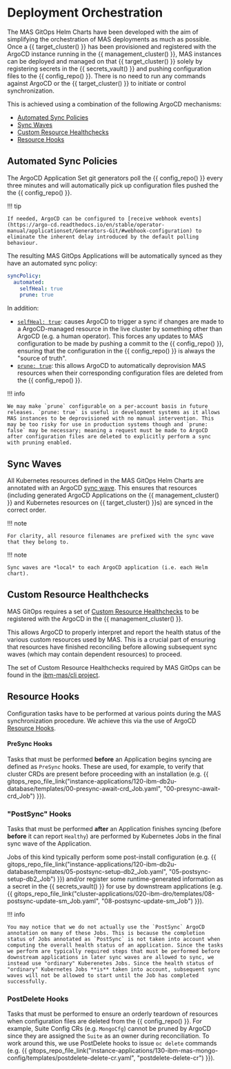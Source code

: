 Deployment Orchestration
===============================================================================

The MAS GitOps Helm Charts have been developed with the aim of simplifying the orchestration of MAS deployments as much as possible. 
Once a {{ target_cluster() }} has been provisioned and registered with the ArgoCD instance running in the {{ management_cluster() }}, MAS instances can be deployed and managed on that {{ target_cluster() }} solely by registering secrets in the {{ secrets_vault() }} and pushing configuration files to the {{ config_repo() }}. There is no need to run any commands against ArgoCD or the {{ target_cluster() }} to initiate or control synchronization.

This is achieved using a combination of the following ArgoCD mechanisms:

  - [Automated Sync Policies](https://argo-cd.readthedocs.io/en/stable/user-guide/auto_sync/#automated-sync-policy)
  - [Sync Waves](https://argo-cd.readthedocs.io/en/stable/user-guide/sync-waves/)
  - [Custom Resource Healthchecks](https://argo-cd.readthedocs.io/en/stable/operator-manual/health/#custom-health-checks)
  - [Resource Hooks](https://argo-cd.readthedocs.io/en/stable/user-guide/resource_hooks/)


Automated Sync Policies
-------------------------------------------------------------------------------

The ArgoCD Application Set git generators poll the {{ config_repo() }} every three minutes and will automatically pick up configuration files pushed the the {{ config_repo() }}.

!!! tip

    If needed, ArgoCD can be configured to [receive webhook events](https://argo-cd.readthedocs.io/en/stable/operator-manual/applicationset/Generators-Git/#webhook-configuration) to eliminate the inherent delay introduced by the default polling behaviour.

The resulting MAS GitOps Applications will be automatically synced as they have an automated sync policy:
```yaml
syncPolicy:
  automated:
    selfHeal: true
    prune: true
```
In addition:

- [`selfHeal: true`](https://argo-cd.readthedocs.io/en/stable/user-guide/auto_sync/#automatic-self-healing): causes ArgoCD to trigger a sync if changes are made to a ArgoCD-managed resource in the live cluster by something other than ArgoCD (e.g. a human operator). This forces any updates to MAS configuration to be made by pushing a commit to the {{ config_repo() }}, ensuring that the configuration in the {{ config_repo() }} is always the "source of truth". 
- [`prune: true`](https://argo-cd.readthedocs.io/en/stable/user-guide/auto_sync/#automatic-pruning): this allows ArgoCD to automatically deprovision MAS resources when their corresponding configuration files are deleted from the {{ config_repo() }}.

!!! info
  
    We may make `prune` configurable on a per-account basis in future releases. `prune: true` is useful in development systems as it allows MAS instances to be deprovisioned with no manual intervention. This may be too risky for use in production systems though and `prune: false` may be necessary; meaning a request must be made to ArgoCD after configuration files are deleted to explicitly perform a sync with pruning enabled.

Sync Waves
-------------------------------------------------------------------------------

All Kubernetes resources defined in the MAS GitOps Helm Charts are annotated with an ArgoCD [sync wave](https://argo-cd.readthedocs.io/en/stable/user-guide/sync-waves/). This ensures that resources (including generated ArgoCD Applications on the {{ management_cluster() }} and Kubernetes resources on {{ target_cluster() }}s) are synced in the correct order.

!!! note

    For clarity, all resource filenames are prefixed with the sync wave that they belong to.

!!! note

    Sync waves are *local* to each ArgoCD application (i.e. each Helm chart).

Custom Resource Healthchecks
-------------------------------------------------------------------------------

MAS GitOps requires a set of [Custom Resource Healthchecks](https://argo-cd.readthedocs.io/en/stable/operator-manual/health/#custom-health-checks) to be registered with the ArgoCD in the {{ management_cluster() }}. 

This allows ArgoCD to properly interpret and report the health status of the various custom resources used by MAS. This is a crucial part of ensuring that resources have finished reconciling before allowing subsequent sync waves (which may contain dependent resources) to proceed.

The set of Custom Resource Healthchecks required by MAS GitOps can be found in the [ibm-mas/cli project](https://github.com/ibm-mas/cli/blob/45cc815ec6244c9d58e050900ec0e27403d9ea92/image/cli/mascli/templates/gitops/bootstrap/argocd.yaml#L83).


Resource Hooks
-------------------------------------------------------------------------------

Configuration tasks have to be performed at various points during the MAS synchronization procedure. We achieve this via the use of ArgoCD [Resource Hooks](https://argo-cd.readthedocs.io/en/stable/user-guide/resource_hooks/).


#### PreSync Hooks
Tasks that must be performed **before** an Application begins syncing are defined as `PreSync` hooks. These are used, for example, to verify that cluster CRDs are present before proceeding with an installation (e.g. {{ gitops_repo_file_link("instance-applications/120-ibm-db2u-database/templates/00-presync-await-crd_Job.yaml", "00-presync-await-crd_Job") }}).


### "PostSync" Hooks
Tasks that must be performed **after** an Application finishes syncing (before **before** it can report `Healthy`) are performed by Kubernetes Jobs in the final sync wave of the Application.

Jobs of this kind typically perform some post-install configuration (e.g. {{ gitops_repo_file_link("instance-applications/120-ibm-db2u-database/templates/05-postsync-setup-db2_Job.yaml", "05-postsync-setup-db2_Job") }}) and/or register some runtime-generated information as a secret in the {{ secrets_vault() }} for use by downstream applications (e.g. {{ gitops_repo_file_link("cluster-applications/020-ibm-dro/templates/08-postsync-update-sm_Job.yaml", "08-postsync-update-sm_Job") }}).


!!! info

    You may notice that we do not actually use the `PostSync` ArgoCD annotation on many of these Jobs. This is because the completion status of Jobs annotated as `PostSync` is not taken into account when computing the overall health status of an application. Since the tasks we perform are typically required steps that must be performed before downstream applications in later sync waves are allowed to sync, we instead use "ordinary" Kuberenetes Jobs. Since the health status of "ordinary" Kubernetes Jobs **is** taken into account, subsequent sync waves will not be allowed to start until the Job has completed successfully.



### PostDelete Hooks

Tasks that must be performed to ensure an orderly teardown of resources when configuration files are deleted from the {{ config_repo() }}.  For example, Suite Config CRs (e.g. `MongoCfg`) cannot be pruned by ArgoCD since they are assigned the `Suite` as an owner during reconciliation. To work around this, we use PostDelete hooks to issue `oc delete` commands (e.g. {{ gitops_repo_file_link("instance-applications/130-ibm-mas-mongo-config/templates/postdelete-delete-cr.yaml", "postdelete-delete-cr") }}). 